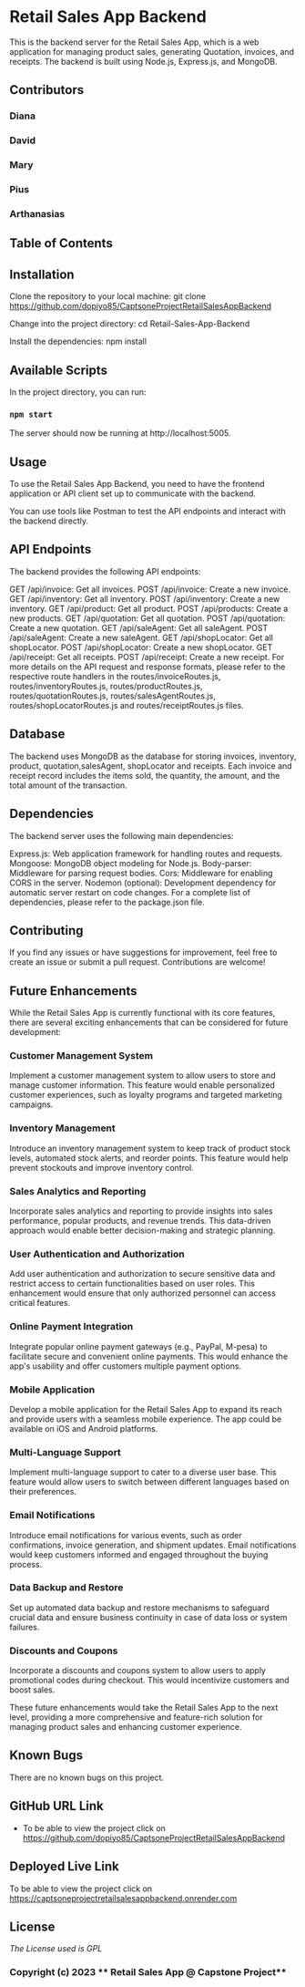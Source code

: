 # Retail Sales App Backend

This is the backend server for the Retail Sales App, which is a web application for managing product sales, generating Quotation, invoices, and receipts. The backend is built using Node.js, Express.js, and MongoDB.

## Contributors
### Diana
### David
### Mary
### Pius
### Arthanasias

## Table of Contents

## Installation
Clone the repository to your local machine:
git clone https://github.com/dopiyo85/CaptsoneProjectRetailSalesAppBackend

Change into the project directory:
cd Retail-Sales-App-Backend

Install the dependencies:
npm install

## Available Scripts

In the project directory, you can run:

### `npm start`

The server should now be running at http://localhost:5005.

## Usage
To use the Retail Sales App Backend, you need to have the frontend application or API client set up to communicate with the backend.

You can use tools like Postman to test the API endpoints and interact with the backend directly.

## API Endpoints
The backend provides the following API endpoints:

GET /api/invoice: Get all invoices.
POST /api/invoice: Create a new invoice.
GET /api/inventory: Get all inventory.
POST /api/inventory: Create a new inventory.
GET /api/product: Get all product.
POST /api/products: Create a new products.
GET /api/quotation: Get all quotation.
POST /api/quotation: Create a new quotation.
GET /api/saleAgent: Get all saleAgent.
POST /api/saleAgent: Create a new saleAgent.
GET /api/shopLocator: Get all shopLocator.
POST /api/shopLocator: Create a new shopLocator.
GET /api/receipt: Get all receipts.
POST /api/receipt: Create a new receipt.
For more details on the API request and response formats, please refer to the respective route handlers in the routes/invoiceRoutes.js, routes/inventoryRoutes.js, routes/productRoutes.js, routes/quotationRoutes.js, routes/salesAgentRoutes.js, routes/shopLocatorRoutes.js and routes/receiptRoutes.js files.

## Database
The backend uses MongoDB as the database for storing invoices, inventory, product, quotation,salesAgent, shopLocator and receipts. Each invoice and receipt record includes the items sold, the quantity, the amount, and the total amount of the transaction.

## Dependencies
The backend server uses the following main dependencies:

Express.js: Web application framework for handling routes and requests.
Mongoose: MongoDB object modeling for Node.js.
Body-parser: Middleware for parsing request bodies.
Cors: Middleware for enabling CORS in the server.
Nodemon (optional): Development dependency for automatic server restart on code changes.
For a complete list of dependencies, please refer to the package.json file.

## Contributing
If you find any issues or have suggestions for improvement, feel free to create an issue or submit a pull request. Contributions are welcome!

## Future Enhancements
While the Retail Sales App is currently functional with its core features, there are several exciting enhancements that can be considered for future development:

### Customer Management System
Implement a customer management system to allow users to store and manage customer information. This feature would enable personalized customer experiences, such as loyalty programs and targeted marketing campaigns.

### Inventory Management
Introduce an inventory management system to keep track of product stock levels, automated stock alerts, and reorder points. This feature would help prevent stockouts and improve inventory control.

### Sales Analytics and Reporting
Incorporate sales analytics and reporting to provide insights into sales performance, popular products, and revenue trends. This data-driven approach would enable better decision-making and strategic planning.

### User Authentication and Authorization
Add user authentication and authorization to secure sensitive data and restrict access to certain functionalities based on user roles. This enhancement would ensure that only authorized personnel can access critical features.

### Online Payment Integration
Integrate popular online payment gateways (e.g., PayPal, M-pesa) to facilitate secure and convenient online payments. This would enhance the app's usability and offer customers multiple payment options.

### Mobile Application
Develop a mobile application for the Retail Sales App to expand its reach and provide users with a seamless mobile experience. The app could be available on iOS and Android platforms.

### Multi-Language Support
Implement multi-language support to cater to a diverse user base. This feature would allow users to switch between different languages based on their preferences.

### Email Notifications
Introduce email notifications for various events, such as order confirmations, invoice generation, and shipment updates. Email notifications would keep customers informed and engaged throughout the buying process.

### Data Backup and Restore
Set up automated data backup and restore mechanisms to safeguard crucial data and ensure business continuity in case of data loss or system failures.

### Discounts and Coupons
Incorporate a discounts and coupons system to allow users to apply promotional codes during checkout. This would incentivize customers and boost sales.

These future enhancements would take the Retail Sales App to the next level, providing a more comprehensive and feature-rich solution for managing product sales and enhancing customer experience.

## Known Bugs
There are no known bugs on this project.

## GitHub URL Link
- To be able to view the project click on https://github.com/dopiyo85/CaptsoneProjectRetailSalesAppBackend

## Deployed Live Link
To be able to view the project click on https://captsoneprojectretailsalesappbackend.onrender.com


## License
_The License used is GPL_

### Copyright (c) 2023 ** Retail Sales App @ Capstone Project**


